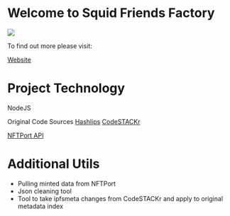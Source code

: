 # Welcome to Squid Friends Factory

![](https://logo.png)

To find out more please visit:




[ Website](https://squidfriends.xyz)

# Project Technology

NodeJS

Original Code Sources
[Hashlips](https://github.com/HashLips/hashlips_art_engine)
[CodeSTACKr](https://github.com/codeSTACKr)

[NFTPort API](https://www.nftport.xyz/)

# Additional Utils

- Pulling minted data from NFTPort
- Json cleaning tool
- Tool to take ipfsmeta changes from CodeSTACKr and apply to original metadata index